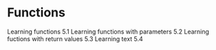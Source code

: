 # Functions 

Learning functions 5.1
Learning functions with parameters 5.2
Learning fuctions with return values 5.3
Learning text 5.4